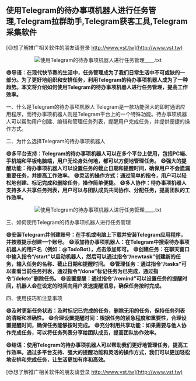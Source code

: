 ## **使用Telegram的待办事项机器人进行任务管理,Telegram拉群助手,Telegram获客工具,Telegram采集软件**

[😍想了解推广相关软件的朋友请登录 http://www.vst.tw](http://www.vst.tw)

 <center><img src="https://vst.tw/MP4/tuiguang/png/5.png" alt="使用Telegram的待办事项机器人进行任务管理____.txt"></center>

**😄导语：在现代快节奏的生活中，任务管理成为了我们日常生活中不可或缺的一部分。为了更好地组织和安排任务，利用Telegram的待办事项机器人成为了一种趋势。本文将介绍如何使用Telegram的待办事项机器人进行任务管理，提高工作效率。**

一、什么是Telegram的待办事项机器人
Telegram是一款功能强大的即时通讯应用程序，而待办事项机器人则是Telegram平台上的一个特殊功能。待办事项机器人可以帮助用户创建、编辑和管理任务列表，提醒用户完成任务，并提供便捷的操作方式。

二、为什么选择Telegram的待办事项机器人

**😄多平台支持：Telegram的待办事项机器人可以在多个平台上使用，包括PC端、手机端和平板电脑端，用户无论身处何地，都可以方便地管理任务。**
**😄强大的提醒功能：待办事项机器人可以设置任务的截止日期和提醒时间，确保用户不会遗漏重要任务，并提高工作效率。**
**😄灵活的操作方式：通过简单的指令，用户可以轻松地创建、标记完成和删除任务，操作简单便捷。**
**😄多人协作：待办事项机器人支持多人共享任务列表，用户可以与团队成员共同协作、分配任务，提高团队的工作效率。**

 <center><img src="https://vst.tw/MP4/tuiguang/png/3.png" alt="使用Telegram的待办事项机器人进行任务管理____.txt"></center>

三、如何使用Telegram的待办事项机器人进行任务管理

**😄安装Telegram并创建账号：在手机或电脑上下载并安装Telegram应用程序，并按照提示创建一个账号。**
**😄添加待办事项机器人：在Telegram中搜索待办事项机器人的用户名（例如：@TodoBot），点击添加即可。**
**😄创建任务：在聊天窗口中输入指令“/start”以启动机器人，然后可以通过指令“/newtask”创建新的任务，输入任务的名称、截止日期和提醒时间。**
**😄管理任务：通过指令“/tasks”可以查看当前任务列表，通过指令“/done”标记任务为已完成，通过指令“/delete”删除任务。**
**😄设置提醒：通过指令“/remind”可以设置任务的提醒时间，机器人会在设定的时间向用户发送提醒消息，确保任务按时完成。**

四、使用技巧和注意事项

**😄及时更新任务状态：及时标记已完成的任务，删除无用的任务，保持任务列表的清晰和准确性。**
**😄合理设置提醒时间：根据任务的紧急程度和重要性，合理设置提醒时间，确保任务能够按时完成。**
**😄充分利用共享功能：如果需要与他人协作完成任务，可以将任务列表分享给团队成员，提高团队协作效率。**

**😄结语：使用Telegram的待办事项机器人可以帮助我们更好地管理任务，提高工作效率。通过多平台支持、强大的提醒功能和灵活的操作方式，我们可以更加轻松地安排和完成任务，让生活更加有序和高效。**

[😍想了解推广相关软件的朋友请登录 http://www.vst.tw](http://www.vst.tw)



